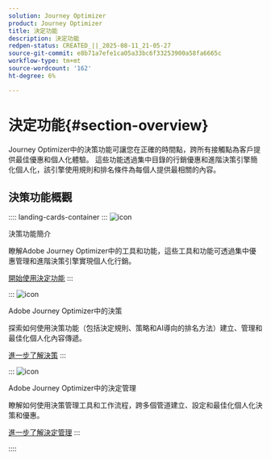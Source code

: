 ```yaml
---
solution: Journey Optimizer
product: Journey Optimizer
title: 決定功能
description: 決定功能
redpen-status: CREATED_||_2025-08-11_21-05-27
source-git-commit: e8b71a7efe1ca05a33bc6f33253900a58fa6665c
workflow-type: tm+mt
source-wordcount: '162'
ht-degree: 6%

---
```



# 決定功能{#section-overview}

Journey Optimizer中的決策功能可讓您在正確的時間點，跨所有接觸點為客戶提供最佳優惠和個人化體驗。 這些功能透過集中目錄的行銷優惠和進階決策引擎簡化個人化，該引擎使用規則和排名條件為每個人提供最相關的內容。

## 決策功能概觀

:::: landing-cards-container
:::
![icon](https://cdn.experienceleague.adobe.com/icons/book.svg?lang=zh-Hant)

決策功能簡介

瞭解Adobe Journey Optimizer中的工具和功能，這些工具和功能可透過集中優惠管理和進階決策引擎實現個人化行銷。

[開始使用決定功能](../using/experience-decisioning/gs-decision.md)
:::

:::
![icon](https://cdn.experienceleague.adobe.com/icons/puzzle-piece.svg?lang=zh-Hant)

Adobe Journey Optimizer中的決策

探索如何使用決策功能（包括決定規則、策略和AI導向的排名方法）建立、管理和最佳化個人化內容傳遞。

[進一步了解決策](experience-decisioning-landing-page.md)
:::

:::
![icon](https://cdn.experienceleague.adobe.com/icons/gear.svg?lang=zh-Hant)

Adobe Journey Optimizer中的決定管理

瞭解如何使用決策管理工具和工作流程，跨多個管道建立、設定和最佳化個人化決策和優惠。

[進一步了解決定管理](offer-decisioning-landing-page.md)
:::

::::
